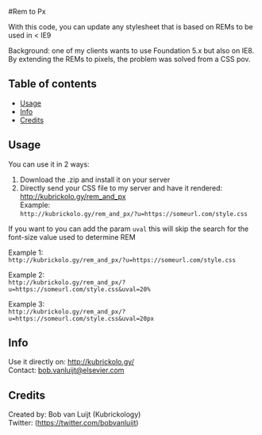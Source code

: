 #Rem to Px

With this code, you can update any stylesheet that is based on REMs to be used in < IE9

Background: one of my clients wants to use Foundation 5.x but also on IE8. By extending the REMs to pixels, the problem was solved from a CSS pov.

## Table of contents
- [Usage](#Usage)
- [Info](#Info)
- [Credits](#Credits)

## Usage
You can use it in 2 ways:<br>
1) Download the .zip and install it on your server<br>
2) Directly send your CSS file to my server and have it rendered: http://kubrickolo.gy/rem_and_px<br>
Example:<br>
```http://kubrickolo.gy/rem_and_px/?u=https://someurl.com/style.css```

If you want to you can add the param `uval` this will skip the search for the font-size value used to determine REM

Example 1:<br>
```http://kubrickolo.gy/rem_and_px/?u=https://someurl.com/style.css```

Example 2:<br>
```http://kubrickolo.gy/rem_and_px/?u=https://someurl.com/style.css&uval=20%```

Example 3:<br>
```http://kubrickolo.gy/rem_and_px/?u=https://someurl.com/style.css&uval=20px```

## Info
Use it directly on: http://kubrickolo.gy/<br>
Contact: bob.vanluijt@elsevier.com

## Credits
Created by: Bob van Luijt (Kubrickology)<br>
Twitter: (https://twitter.com/bobvanluijt)
